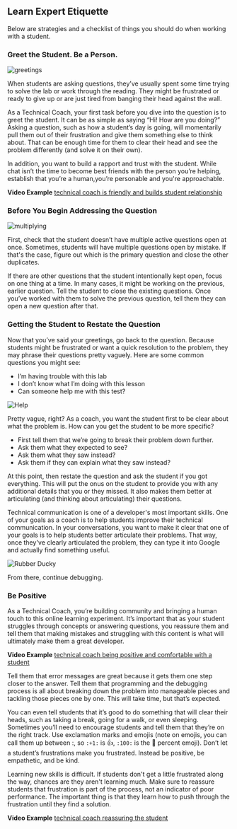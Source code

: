 ## Learn Expert Etiquette 

Below are strategies and a checklist of things you should do when working with a student. 

### Greet the Student. Be a Person. 

![greetings](http://i.giphy.com/3ornk57KwDXf81rjWM.gif "Greetings")

When students are asking questions, they’ve usually spent some time trying to solve the lab or work through the reading. They might be frustrated or ready to give up or are just tired from banging their head against the wall. 

As a Technical Coach, your first task before you dive into the question is to greet the student. It can be as simple as saying “Hi! How are you doing?” Asking a question, such as how a student’s day is going, will momentarily pull them out of their frustration and give them something else to think about. That can be enough time for them to clear their head and see the problem differently (and solve it on their own). 

In addition, you want to build a rapport and trust with the student. While chat isn’t the time to become best friends with the person you’re helping, establish that you’re a human,you’re personable and you're approachable.

**Video Example** [technical coach is friendly and builds student relationship](https://youtu.be/oM1ge18NEZ8)

### Before You Begin Addressing the Question

![multiplying](http://i.giphy.com/n8iVtgWrBghjO.gif "Multiplying")

First, check that the student doesn’t have multiple active questions open at once. Sometimes, students will have multiple questions open by mistake. If that's the case, figure out which is the primary question and close the other duplicates.

If there are other questions that the student intentionally kept open, focus on one thing at a time. In many cases, it might be working on the previous, earlier question. Tell the student to close the existing questions. Once you’ve worked with them to solve the previous question, tell them they can open a new question after that. 

### Getting the Student to Restate the Question

Now that you’ve said your greetings, go back to the question. Because students might be frustrated or want a quick resolution to the problem, they may phrase their questions pretty vaguely. Here are some common questions you might see: 

- I’m having trouble with this lab
- I don’t know what I’m doing with this lesson
- Can someone help me with this test? 

![Help](http://i.giphy.com/14jQC2AONxNBHq.gif "Help")

Pretty vague, right? As a coach, you want the student first to be clear about what the problem is. How can you get the student to be more specific? 

- First tell them that we’re going to break their problem down further. 
- Ask them what they expected to see? 
- Ask them what they saw instead? 
- Ask them if they can explain what they saw instead? 

At this point, then restate the question and ask the student if you got everything. This will put the onus on the student to provide you with any additional details that you or they missed. It also makes them better at articulating (and thinking about articulating) their questions. 

Technical communication is one of a developer's most important skills. One of your goals as a coach is to help students improve their technical communication. In your conversations, you want to make it clear that one of your goals is to help students better articulate their problems. That way, once they've clearly articulated the problem, they can type it into Google and actually find something useful. 

![Rubber Ducky](https://s3.amazonaws.com/learn-experts/rubber-ducky.gif "Rubber Ducky")

From there, continue debugging. 

### Be Positive 

As a Technical Coach, you’re building community and bringing a human touch to this online learning experiment. It’s important that as your student struggles through concepts or answering questions, you reassure them and tell them that making mistakes and struggling with this content is what will ultimately make them a great developer.

**Video Example** [technical coach being positive and comfortable with a student](https://youtu.be/8d07IoGX7UQ)

Tell them that error messages are great because it gets them one step closer to the answer. Tell them that programming and the debugging process is all about breaking down the problem into manageable pieces and tackling those pieces one by one. This will take time, but that’s expected. 

You can even tell students that it’s good to do something that will clear their heads, such as taking a break, going for a walk, or even sleeping. Sometimes you’ll need to encourage students and tell them that they’re on the right track. Use exclamation marks and emojis (note on emojis, you can call them up between :, so `:+1:` is :+1:, `:100:` is the :100: percent emoji). Don’t let a student’s frustrations make you frustrated. Instead be positive, be empathetic, and be kind. 

Learning new skills is difficult. If students don't get a little frustrated along the way, chances are they aren't learning much. Make sure to reassure students that frustration is part of the process, not an indicator of poor performance. The important thing is that they learn how to push through the frustration until they find a solution.

**Video Example** [technical coach reassuring the student](https://youtu.be/EIUB8CmpsFU)
